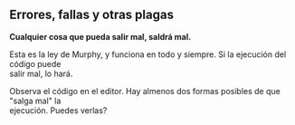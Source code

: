 ## **Errores, fallas y otras plagas**  

**Cualquier cosa que pueda salir mal, saldrá mal.**  

Esta es la ley de Murphy, y funciona en todo y siempre. Si la ejecución del código puede  
salir mal, lo hará.  

Observa el código en el editor. Hay almenos dos formas posibles de que "salga mal" la  
ejecución. Puedes verlas?
